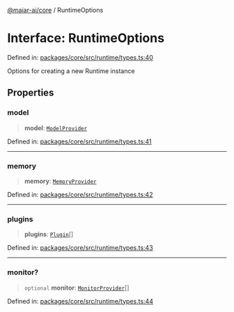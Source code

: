 [@maiar-ai/core](../index.md) / RuntimeOptions

# Interface: RuntimeOptions

Defined in: [packages/core/src/runtime/types.ts:40](https://github.com/UraniumCorporation/maiar-ai/blob/main/packages/core/src/runtime/types.ts#L40)

Options for creating a new Runtime instance

## Properties

### model

> **model**: [`ModelProvider`](ModelProvider.md)

Defined in: [packages/core/src/runtime/types.ts:41](https://github.com/UraniumCorporation/maiar-ai/blob/main/packages/core/src/runtime/types.ts#L41)

***

### memory

> **memory**: [`MemoryProvider`](MemoryProvider.md)

Defined in: [packages/core/src/runtime/types.ts:42](https://github.com/UraniumCorporation/maiar-ai/blob/main/packages/core/src/runtime/types.ts#L42)

***

### plugins

> **plugins**: [`Plugin`](Plugin.md)[]

Defined in: [packages/core/src/runtime/types.ts:43](https://github.com/UraniumCorporation/maiar-ai/blob/main/packages/core/src/runtime/types.ts#L43)

***

### monitor?

> `optional` **monitor**: [`MonitorProvider`](MonitorProvider.md)[]

Defined in: [packages/core/src/runtime/types.ts:44](https://github.com/UraniumCorporation/maiar-ai/blob/main/packages/core/src/runtime/types.ts#L44)
